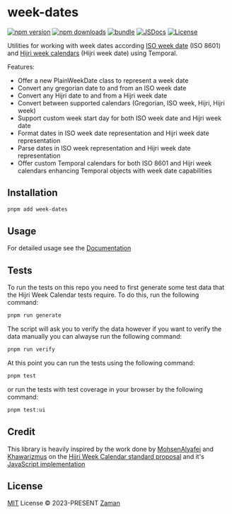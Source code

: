 # week-dates

[![npm version][npm-version-src]][npm-version-href]
[![npm downloads][npm-downloads-src]][npm-downloads-href]
[![bundle][bundle-src]][bundle-href]
[![JSDocs][jsdocs-src]][jsdocs-href]
[![License][license-src]][license-href]

Utilities for working with week dates according [ISO week date](https://en.wikipedia.org/wiki/ISO_week_date) (ISO 8601) and [Hijri week calendars](https://github.com/khawarizmus/hijri-week-calendar-proposal)  (Hijri week date) using Temporal.

Features:
- Offer a new PlainWeekDate class to represent a week date
- Convert any gregorian date to and from an ISO week date
- Convert any Hijri date to and from a Hijri week date
- Convert between supported calendars (Gregorian, ISO week, Hijri, Hijri week)
- Support custom week start day for both ISO week date and Hijri week date
- Format dates in ISO week date representation and Hijri week date representation
- Parse dates in ISO week representation and Hijri week date representation
- Offer custom Temporal calendars for both ISO 8601 and Hijri week calendars enhancing Temporal objects with week date capabilities

## Installation

```bash
pnpm add week-dates
```

## Usage

For detailed usage see the [Documentation]()

## Tests

To run the tests on this repo you need to first generate some test data that the Hijri Week Calendar tests require. To do this, run the following command:

```bash
pnpm run generate
```

The script will ask you to verify the data however if you want to verify the data manually you can alwayse run the following command:

```bash
pnpm run verify
```
At this point you can run the tests using the following command:

```bash
pnpm test
```

or run the tests with test coverage in your browser by the following command:

```bash
pnpm test:ui
```
## Credit

This library is heavily inspired by the work done by [MohsenAlyafei](https://github.com/MohsenAlyafei) and [Khawarizmus](https://github.com/khawarizmus) on the [Hijri Week Calendar standard proposal](https://github.com/khawarizmus/hijri-week-calendar-proposal) and it's [JavaScript implementation](https://github.com/khawarizmus/hijri-week-calendar)

## License

[MIT](./LICENSE) License © 2023-PRESENT [Zaman](https://github.com/zamanapp)

<!-- Badges -->

[npm-version-src]: https://img.shields.io/npm/v/week-dates?style=flat&colorA=080f12&colorB=1fa669
[npm-version-href]: https://npmjs.com/package/week-dates
[npm-downloads-src]: https://img.shields.io/npm/dm/week-dates?style=flat&colorA=080f12&colorB=1fa669
[npm-downloads-href]: https://npmjs.com/package/week-dates
[bundle-src]: https://img.shields.io/bundlephobia/minzip/week-dates?style=flat&colorA=080f12&colorB=1fa669&label=minzip
[bundle-href]: https://bundlephobia.com/result?p=week-dates
[license-src]: https://img.shields.io/github/license/zamanapp/week-dates.svg?style=flat&colorA=080f12&colorB=1fa669
[license-href]: https://github.com/zamanapp/week-dates/blob/main/LICENSE
[jsdocs-src]: https://img.shields.io/badge/jsdocs-reference-080f12?style=flat&colorA=080f12&colorB=1fa669
[jsdocs-href]: https://www.jsdocs.io/package/week-dates
